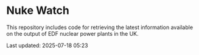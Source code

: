 # Nuke Watch

This repository includes code for retrieving the latest information available on the output of EDF nuclear power plants in the UK.

Last updated: 2025-07-18 05:23
